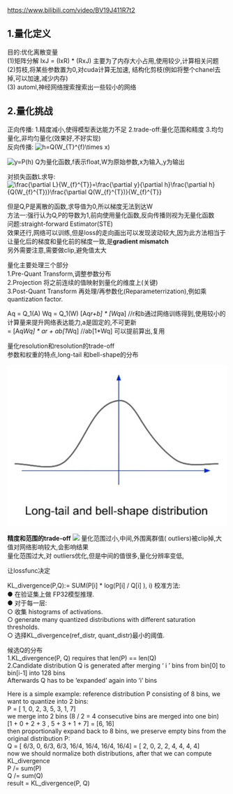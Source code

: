 https://www.bilibili.com/video/BV19J411R7t2   

## 1.量化定义 ##  
目的:优化离散变量  
(1)矩阵分解  IxJ = (IxR) * (RxJ)  主要为了内存大小占用,使用较少,计算相关问题  
(2)剪枝,将某些参数置为0,对cuda计算无加速, 结构化剪枝(例如将整个chanel去掉,可以加速,减少内存)  
(3) automl,神经网络搜索搜索出一些较小的网络  


## 2.量化挑战 ##  
正向传播:
1.精度减小,使得模型表达能力不足
2.trade-off:量化范围和精度
3.均匀量化,非均匀量化(效果好,不好实现)  
反向传播:
<img src="https://latex.codecogs.com/gif.latex?h=Q(W_{T}^{f}\times&space;x)" title="h=Q(W_{T}^{f}\times x)" />

<img src="https://latex.codecogs.com/gif.latex?y=P(h)" title="y=P(h)" />
Q为量化函数,f表示float,W为原始参数,x为输入,y为输出

对损失函数L求导:
<img src="https://latex.codecogs.com/gif.latex?\frac{\partial&space;L}{W_{f}^{T}}=\frac{\partial&space;y}{\partial&space;h}\frac{\partial&space;h}{Q(W_{f}^{T})}\frac{\partial&space;Q(W_{f}^{T})}{W_{f}^{T}}" title="\frac{\partial L}{W_{f}^{T}}=\frac{\partial y}{\partial h}\frac{\partial h}{Q(W_{f}^{T})}\frac{\partial Q(W_{f}^{T})}{W_{f}^{T}}" />

但是Q,P是离散的函数,求导值为0,所以梯度无法到达W   
方法一:强行认为Q,P的导数为1,前向使用量化函数,反向传播则视为无量化函数  
问题:straight-forward Estimator(STE)  
效果还行,网络可以训练,但是loss的走向画出可以发现波动较大,因为此方法相当于让量化后的梯度和量化前的梯度一致,是**gradient mismatch**  
另外需要注意,需要做clip,避免值太大  

量化主要处理三个部分   
1.Pre-Quant Transform,调整参数分布  
2.Projection 将之前连续的值映射到量化的维度上(关键)    
3.Post-Quant Transform 再处理/再参数化(Reparameterrization),例如乘quantization factor.  
   
   Aq = Q_1(A)
   Wq = Q_1(W)
   [Aq*r+b] * [Wq*a] //r和b通过网络训练得到,使用较小的计算量来提升网络表达能力,a是固定的,不可更新  
   = [Aq*Wq] * ar + ab[1*Wq]  //ab[1*Wq]  可以提前算出,复用  
   
   
     
量化resolution和resolution的trade-off   
参数和权重的特点,long-tail 和bell-shape的分布  

<img src="https://github.com/gxsaccount/LanguageNotes/blob/master/%E7%BB%BC%E5%90%88/%E6%B7%B1%E5%BA%A6%E9%AA%97%E9%92%B1/%E6%A8%A1%E5%9E%8B%E9%87%8F%E5%8C%96/img/%E5%8F%82%E6%95%B0%E5%88%86%E5%B8%83%E7%89%B9%E6%80%A7.jpg"/>  

**精度和范围的trade-off**
<img src=https://github.com/gxsaccount/LanguageNotes/tree/master/%E7%BB%BC%E5%90%88/%E6%B7%B1%E5%BA%A6%E9%AA%97%E9%92%B1/%E6%A8%A1%E5%9E%8B%E9%87%8F%E5%8C%96/img/>
量化范围过小,中间,外围离群值( outliers)被clip掉,大值对网络影响较大,会影响结果   
量化范围过大,对 outliers优化,但是中间的值很多,量化分辨率变低,   

让lossfunc决定  



 






 KL_divergence(P,Q):= SUM(P[i] * log(P[i] / Q[i] ), i)
校准方法:  
● 在验证集上做 FP32模型推理.  
● 对于每一层:  
○ 收集 histograms of activations.  
○ generate many quantized distributions with different saturation thresholds.  
○ 选择KL_divergence(ref_distr, quant_distr)最小的阈值.  

候选Q的分布  
1.KL_divergence(P, Q) requires that len(P) == len(Q)   
2.Candidate distribution Q is generated after merging ‘ i ’ bins from bin[0] to bin[i-1] into 128 bins  
Afterwards Q has to be ‘expanded’ again into ‘i’ bins  

Here is a simple example: reference distribution P consisting of 8 bins, we want to quantize into 2 bins:  
P = [ 1, 0, 2, 3, 5, 3, 1, 7]  
we merge into 2 bins (8 / 2 = 4 consecutive bins are merged into one bin)  
[1 + 0 + 2 + 3 , 5 + 3 + 1 + 7] = [6, 16]  
then proportionally expand back to 8 bins, we preserve empty bins from the original distribution P:  
Q = [ 6/3, 0, 6/3, 6/3, 16/4, 16/4, 16/4, 16/4] = [ 2, 0, 2, 2, 4, 4, 4, 4]  
now we should normalize both distributions, after that we can compute KL_divergence  
P /= sum(P)  
Q /= sum(Q)  
result = KL_divergence(P, Q)  

